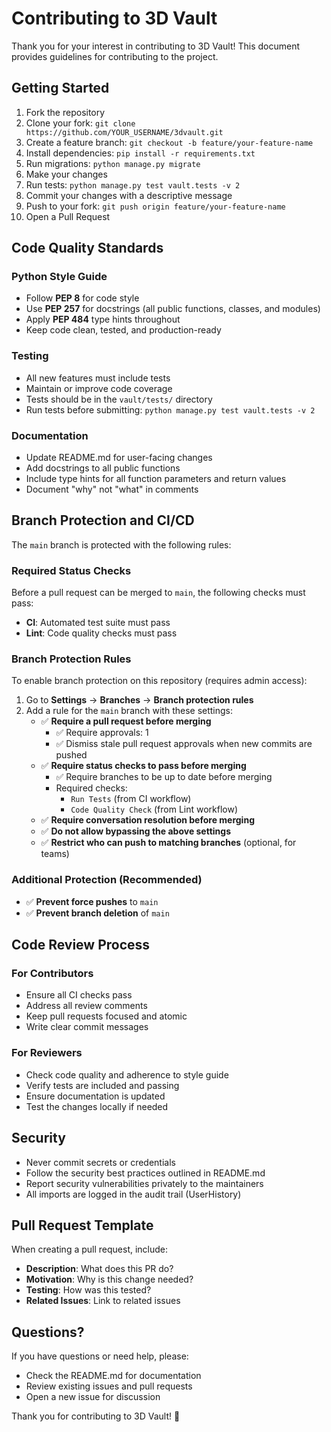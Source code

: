 # Contributing to 3D Vault

Thank you for your interest in contributing to 3D Vault! This document provides guidelines for contributing to the project.

## Getting Started

1. Fork the repository
2. Clone your fork: `git clone https://github.com/YOUR_USERNAME/3dvault.git`
3. Create a feature branch: `git checkout -b feature/your-feature-name`
4. Install dependencies: `pip install -r requirements.txt`
5. Run migrations: `python manage.py migrate`
6. Make your changes
7. Run tests: `python manage.py test vault.tests -v 2`
8. Commit your changes with a descriptive message
9. Push to your fork: `git push origin feature/your-feature-name`
10. Open a Pull Request

## Code Quality Standards

### Python Style Guide
- Follow **PEP 8** for code style
- Use **PEP 257** for docstrings (all public functions, classes, and modules)
- Apply **PEP 484** type hints throughout
- Keep code clean, tested, and production-ready

### Testing
- All new features must include tests
- Maintain or improve code coverage
- Tests should be in the `vault/tests/` directory
- Run tests before submitting: `python manage.py test vault.tests -v 2`

### Documentation
- Update README.md for user-facing changes
- Add docstrings to all public functions
- Include type hints for all function parameters and return values
- Document "why" not "what" in comments

## Branch Protection and CI/CD

The `main` branch is protected with the following rules:

### Required Status Checks
Before a pull request can be merged to `main`, the following checks must pass:
- **CI**: Automated test suite must pass
- **Lint**: Code quality checks must pass

### Branch Protection Rules
To enable branch protection on this repository (requires admin access):

1. Go to **Settings** → **Branches** → **Branch protection rules**
2. Add a rule for the `main` branch with these settings:
   - ✅ **Require a pull request before merging**
     - ✅ Require approvals: 1
     - ✅ Dismiss stale pull request approvals when new commits are pushed
   - ✅ **Require status checks to pass before merging**
     - ✅ Require branches to be up to date before merging
     - Required checks:
       - `Run Tests` (from CI workflow)
       - `Code Quality Check` (from Lint workflow)
   - ✅ **Require conversation resolution before merging**
   - ✅ **Do not allow bypassing the above settings**
   - ✅ **Restrict who can push to matching branches** (optional, for teams)

### Additional Protection (Recommended)
- ✅ **Prevent force pushes** to `main`
- ✅ **Prevent branch deletion** of `main`

## Code Review Process

### For Contributors
- Ensure all CI checks pass
- Address all review comments
- Keep pull requests focused and atomic
- Write clear commit messages

### For Reviewers
- Check code quality and adherence to style guide
- Verify tests are included and passing
- Ensure documentation is updated
- Test the changes locally if needed

## Security

- Never commit secrets or credentials
- Follow the security best practices outlined in README.md
- Report security vulnerabilities privately to the maintainers
- All imports are logged in the audit trail (UserHistory)

## Pull Request Template

When creating a pull request, include:
- **Description**: What does this PR do?
- **Motivation**: Why is this change needed?
- **Testing**: How was this tested?
- **Related Issues**: Link to related issues

## Questions?

If you have questions or need help, please:
- Check the README.md for documentation
- Review existing issues and pull requests
- Open a new issue for discussion

Thank you for contributing to 3D Vault! 🚀
